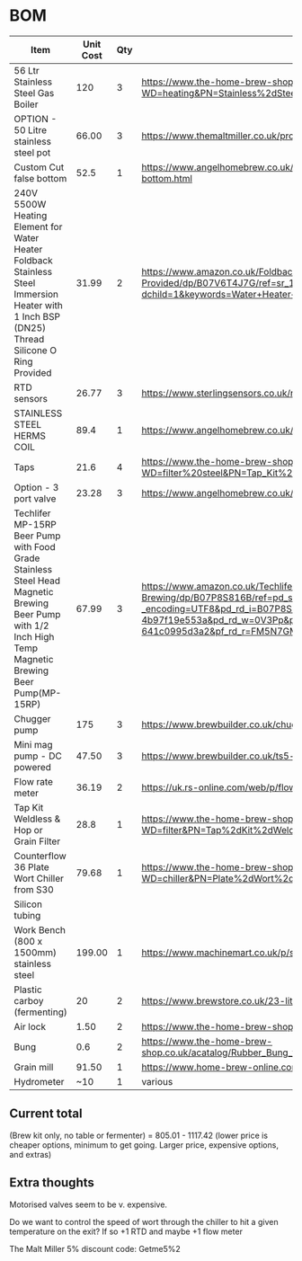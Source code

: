 # BOM

|Item   |Unit Cost   |Qty   |Link   |Total   |
|---|---|---|---|---|
|56 Ltr Stainless Steel Gas Boiler   |120   |3   |<https://www.the-home-brew-shop.co.uk/cgi-bin/sh000001.pl?WD=heating&PN=Stainless%2dSteel%2d56%2dLtr%2dGas%2dBoiler%2ehtml#SID=164>   |360   |
| OPTION - 50 Litre stainless steel pot | 66.00 | 3 | https://www.themaltmiller.co.uk/product/50-litre-stainless-steel-pot/ | 198 | 
|Custom Cut false bottom   |52.5   |1   |<https://www.angelhomebrew.co.uk/filters-and-strainers/366-40cm-stainless-steel-domed-false-bottom.html>   |52.5   |
|240V 5500W Heating Element for Water Heater Foldback Stainless Steel Immersion Heater with 1 Inch BSP (DN25) Thread Silicone O Ring Provided   |31.99   |2   |<https://www.amazon.co.uk/Foldback-Stainless-Immersion-Silicone-Provided/dp/B07V6T4J7G/ref=sr_1_4?dchild=1&keywords=Water+Heater+Element+5500W&qid=1597090958&s=diy&sr=1-4>|63.98   |
|RTD sensors   |26.77   |3   |<https://www.sterlingsensors.co.uk/rtd-sensor-with-process-connection.html>   |80.31   |
|STAINLESS STEEL HERMS COIL   |89.4   |1   |<https://www.angelhomebrew.co.uk/herms/207-stainless-steel-herms-coil.html>   |89.4   |
|Taps   |21.6   |4   |<https://www.the-home-brew-shop.co.uk/cgi-bin/sh000001.pl?WD=filter%20steel&PN=Tap_Kit%2ehtml#SID=172>   |86.4   |
| Option - 3 port valve | 23.28 | 3 | https://www.angelhomebrew.co.uk/valves-and-tap-kits/147-3-way-12-bsp-ball-valve.html | 69.84 | 
|Techlifer MP-15RP Beer Pump with Food Grade Stainless Steel Head Magnetic Brewing Beer Pump with 1/2 Inch High Temp Magnetic Brewing Beer Pump(MP-15RP)   |67.99   |3   |<https://www.amazon.co.uk/Techlifer-MP-15RP-Stainless-Magnetic-Brewing/dp/B07P8S816B/ref=pd_sbs_200_2/262-6410432-3463527?_encoding=UTF8&pd_rd_i=B07P8S816B&pd_rd_r=b6decad4-e18b-44ba-ab6b-4b97f19e553a&pd_rd_w=0V3Pp&pd_rd_wg=viqEA&pf_rd_p=b9bf232d-9a8a-4c7d-aa9d-641c0995d3a2&pf_rd_r=FM5N7GMV75T46CYYW5Y5&psc=1&refRID=FM5N7GMV75T46CYYW5Y5>   |203.97   |
| Chugger pump | 175 | 3 | https://www.brewbuilder.co.uk/chugger-pump-center-inlet.html | 525 | 
| Mini mag pump - DC powered | 47.50 | 3 | https://www.brewbuilder.co.uk/ts5-mini-mag-pump.html | 142.50 |
| Flow rate meter | 36.19 | 2 | https://uk.rs-online.com/web/p/flow-sensors-indicators/5114772/ | 72.38 | 
|Tap Kit Weldless & Hop or Grain Filter   |28.8   |1   |<https://www.the-home-brew-shop.co.uk/cgi-bin/sh000001.pl?WD=filter&PN=Tap%2dKit%2dWeldless%2dHop%2dGrain%2dFilter%2ehtml#SID=172>   |28.8   |
|Counterflow 36 Plate Wort Chiller from S30   |79.68   |1   |<https://www.the-home-brew-shop.co.uk/cgi-bin/sh000001.pl?WD=chiller&PN=Plate%2dWort%2dChiller%2dfrom%2dS30%2ehtml#SID=168>   |79.68   |
| Silicon tubing |
| Work Bench (800 x 1500mm) stainless steel | 199.00 | 1| https://www.machinemart.co.uk/p/sealey-ap1248ss-stainless-steel-workbench-15m/ | 199.00 | 
| Plastic carboy (fermenting) | 20 | 2 | <https://www.brewstore.co.uk/23-litre-plastic-carboy> | 40 |
| Air lock | 1.50 | 2 | <https://www.the-home-brew-shop.co.uk/acatalog/Super_Major_Airlock.html> | 3 |
| Bung | 0.6 | 2 | <https://www.the-home-brew-shop.co.uk/acatalog/Rubber_Bung_for_Demijohn_Bored_WITH_HOLE_.html> | 1.20 |  
| Grain mill | 91.50 | 1 | https://www.home-brew-online.com/equipment-c40/bulldog-brews-bulldog-malt-mill-p2350 | 91.50 | 
| Hydrometer | ~10 | 1 | various | 10 |

Current total
-------------
(Brew kit only, no table or fermenter) = 805.01 - 1117.42 
(lower price is cheaper options, minimum to get going. Larger price, expensive options, and extras)

Extra thoughts
---------------
Motorised valves seem to be v. expensive. 

Do we want to control the speed of wort through the chiller to hit a given temperature on the exit? If so +1 RTD and maybe +1 flow meter




The Malt Miller 5% discount code: Getme5%2 